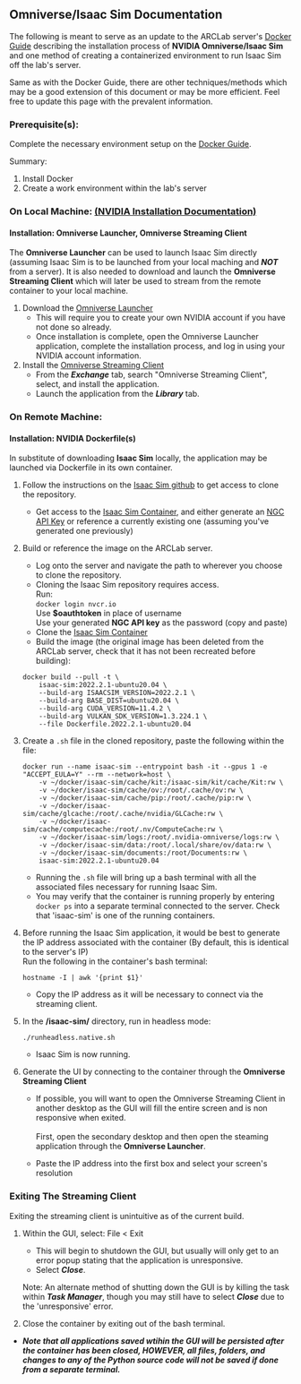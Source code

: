 ## Omniverse/Isaac Sim Documentation

The following is meant to serve as an update to the ARCLab server's [Docker Guide](https://github.com/ucsdarclab/ServerDockerGuidance/blob/main/README.md?plain=1) describing the installation process of **NVIDIA Omniverse/Isaac Sim** and one method of creating a containerized environment to run Isaac Sim off the lab's server.

Same as with the Docker Guide, there are other techniques/methods which may be a good extension of this document or may be more efficient. Feel free to update this page with the prevalent information.

### Prerequisite(s):
Complete the necessary environment setup on the [Docker Guide](https://github.com/ucsdarclab/ServerDockerGuidance/blob/main/README.md?plain=1).

Summary:
1. Install Docker
2. Create a work environment within the lab's server
### On Local Machine: [(NVIDIA Installation Documentation)](https://docs.omniverse.nvidia.com/isaacsim/latest/install_workstation.html)

#### Installation: Omniverse Launcher, Omniverse Streaming Client
The **Omniverse Launcher** can be used to launch Isaac Sim directly (assuming Isaac Sim is to be launched from your local maching and ***NOT*** from a server). It is also needed to download and launch the **Omniverse Streaming Client** which will later be used to stream from the remote container to your local machine.
1. Download the [Omniverse Launcher](https://www.nvidia.com/en-us/omniverse/download/)
    * This will require you to create your own NVIDIA account if you have not done so already.
    * Once installation is complete, open the Omniverse Launcher application, complete the installation process, and log in using your NVIDIA account information.
2. Install the [Omniverse Streaming Client](https://docs.omniverse.nvidia.com/streaming-client/104.0.0/user-manual.html)
    * From the ***Exchange*** tab, search "Omniverse Streaming Client", select, and install the application.
    * Launch the application from the ***Library*** tab.

### On Remote Machine:

#### Installation: NVIDIA Dockerfile(s)
In substitute of downloading **Isaac Sim** locally, the application may be launched via Dockerfile in its own container.
1. Follow the instructions on the [Isaac Sim github](https://github.com/NVIDIA-Omniverse/IsaacSim-dockerfiles) to get access to clone the repository. 
    * Get access to the [Isaac Sim Container](https://catalog.ngc.nvidia.com/orgs/nvidia/containers/isaac-sim), and either generate an [NGC API Key](https://docs.nvidia.com/ngc/gpu-cloud/ngc-user-guide/index.html#generating-api-key) or reference a currently existing one (assuming you've generated one previously)
2. Build or reference the image on the ARCLab server.
    * Log onto the server and navigate the path to wherever you choose to clone the repository.
    * Cloning the Isaac Sim repository requires access. <br/>Run:<br/>
        ```docker login nvcr.io```<br/>
    Use **$oauthtoken** in place of username <br/>
    Use your generated **NGC API key** as the password (copy and paste) <br/>
    * Clone the [Isaac Sim Container](https://catalog.ngc.nvidia.com/orgs/nvidia/containers/isaac-sim)
    * Build the image (the original image has been deleted from the ARCLab server, check that it has not been recreated before building):<br/>
    ```
    docker build --pull -t \
        isaac-sim:2022.2.1-ubuntu20.04 \
        --build-arg ISAACSIM_VERSION=2022.2.1 \
        --build-arg BASE_DIST=ubuntu20.04 \
        --build-arg CUDA_VERSION=11.4.2 \
        --build-arg VULKAN_SDK_VERSION=1.3.224.1 \
        --file Dockerfile.2022.2.1-ubuntu20.04 
    ```
3. Create a ```.sh``` file in the cloned repository, paste the following within the file:
    ```
    docker run --name isaac-sim --entrypoint bash -it --gpus 1 -e "ACCEPT_EULA=Y" --rm --network=host \
        -v ~/docker/isaac-sim/cache/kit:/isaac-sim/kit/cache/Kit:rw \
        -v ~/docker/isaac-sim/cache/ov:/root/.cache/ov:rw \
        -v ~/docker/isaac-sim/cache/pip:/root/.cache/pip:rw \
        -v ~/docker/isaac-sim/cache/glcache:/root/.cache/nvidia/GLCache:rw \
        -v ~/docker/isaac-sim/cache/computecache:/root/.nv/ComputeCache:rw \
        -v ~/docker/isaac-sim/logs:/root/.nvidia-omniverse/logs:rw \
        -v ~/docker/isaac-sim/data:/root/.local/share/ov/data:rw \
        -v ~/docker/isaac-sim/documents:/root/Documents:rw \
        isaac-sim:2022.2.1-ubuntu20.04
    ```
    * Running the ```.sh``` file will bring up a bash terminal with all the associated files necessary for running Isaac Sim.
    * You may verify that the container is running properly by entering ```docker ps``` into a separate terminal connected to the server. Check that 'isaac-sim' is one of the running containers.
4. Before running the Isaac Sim application, it would be best to generate the IP address associated with the container (By default, this is identical to the server's IP) <br/>
Run the following in the container's bash terminal:
    ```
    hostname -I | awk '{print $1}'
    ```
    * Copy the IP address as it will be necessary to connect via the streaming client. 

5. In the **/isaac-sim/** directory, run in headless mode:
    ```
    ./runheadless.native.sh
    ```
    * Isaac Sim is now running.
6. Generate the UI by connecting to the container through the **Omniverse Streaming Client** 
    * If possible, you will want to open the Omniverse Streaming Client in another desktop as the GUI will fill the entire screen and is non responsive when exited. <br> <br/>
    First, open the secondary desktop and then open the steaming application through the **Omniverse Launcher**.

    * Paste the IP address into the first box and select your screen's resolution

### Exiting The Streaming Client

Exiting the streaming client is unintuitive as of the current build.
1. Within the GUI, select: File < Exit
    * This will begin to shutdown the GUI, but usually will only get to an error popup stating that the application is unresponsive.
    * Select ***Close***.

    Note: An alternate method of shutting down the GUI is by killing the task within ***Task Manager***, though you may still have to select ***Close*** due to the 'unresponsive' error.
2. Close the container by exiting out of the bash terminal.
* ***Note that all applications saved wtihin the GUI will be persisted after the container has been closed, HOWEVER, all files, folders, and changes to any of the Python source code will not be saved if done from a separate terminal.***